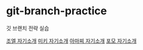 # git-branch-practice

깃 브랜치 전략 실습

[조엘 자기소개](./joel.md)
[미키 자기소개](./mickey.md)
[아마찌 자기소개](./amazzi.md)
[포모 자기소개](./pomo.md) 
